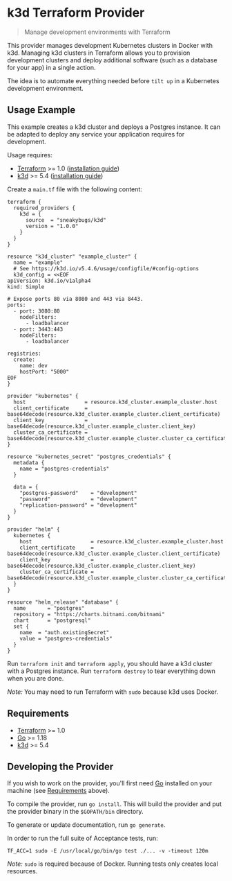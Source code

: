 # k3d Terraform Provider

> Manage development environments with Terraform

This provider manages development Kubernetes clusters in Docker with k3d.
Managing k3d clusters in Terraform allows you to provision development clusters
and deploy additional software (such as a database for your app) in a single action.

The idea is to automate everything needed before `tilt up` in a Kubernetes
development environment.

## Usage Example

This example creates a k3d cluster and deploys a Postgres instance.
It can be adapted to deploy any service your application requires for development.

Usage requires:
- [Terraform](https://www.terraform.io/downloads.html) >= 1.0 ([installation guide](https://developer.hashicorp.com/terraform/tutorials/aws-get-started/install-cli#install-terraform))
- [k3d](https://k3d.io/v5.4.6/) >= 5.4 ([installation guide](https://k3d.io/v5.4.6/#installation))

Create a `main.tf` file with the following content:

```hcl
terraform {
  required_providers {
    k3d = {
      source  = "sneakybugs/k3d"
      version = "1.0.0"
    }
  }
}

resource "k3d_cluster" "example_cluster" {
  name = "example"
  # See https://k3d.io/v5.4.6/usage/configfile/#config-options
  k3d_config = <<EOF
apiVersion: k3d.io/v1alpha4
kind: Simple

# Expose ports 80 via 8080 and 443 via 8443.
ports:
  - port: 3080:80
    nodeFilters:
      - loadbalancer
  - port: 3443:443
    nodeFilters:
      - loadbalancer

registries:
  create:
    name: dev
    hostPort: "5000"
EOF
}

provider "kubernetes" {
  host                   = resource.k3d_cluster.example_cluster.host
  client_certificate     = base64decode(resource.k3d_cluster.example_cluster.client_certificate)
  client_key             = base64decode(resource.k3d_cluster.example_cluster.client_key)
  cluster_ca_certificate = base64decode(resource.k3d_cluster.example_cluster.cluster_ca_certificate)
}

resource "kubernetes_secret" "postgres_credentials" {
  metadata {
    name = "postgres-credentials"
  }

  data = {
    "postgres-password"    = "development"
    "password"             = "development"
    "replication-password" = "development"
  }
}

provider "helm" {
  kubernetes {
    host                   = resource.k3d_cluster.example_cluster.host
    client_certificate     = base64decode(resource.k3d_cluster.example_cluster.client_certificate)
    client_key             = base64decode(resource.k3d_cluster.example_cluster.client_key)
    cluster_ca_certificate = base64decode(resource.k3d_cluster.example_cluster.cluster_ca_certificate)
  }
}

resource "helm_release" "database" {
  name       = "postgres"
  repository = "https://charts.bitnami.com/bitnami"
  chart      = "postgresql"
  set {
    name  = "auth.existingSecret"
    value = "postgres-credentials"
  }
}
```

Run `terraform init` and `terraform apply`, you should have a k3d cluster with a Postgres instance.
Run `terraform destroy` to tear everything down when you are done.

*Note:* You may need to run Terraform with `sudo` because k3d uses Docker.

## Requirements

- [Terraform](https://www.terraform.io/downloads.html) >= 1.0
- [Go](https://golang.org/doc/install) >= 1.18
- [k3d](https://k3d.io/v5.4.6/) >= 5.4

## Developing the Provider

If you wish to work on the provider, you'll first need [Go](http://www.golang.org) installed on your machine (see [Requirements](#requirements) above).

To compile the provider, run `go install`. This will build the provider and put the provider binary in the `$GOPATH/bin` directory.

To generate or update documentation, run `go generate`.

In order to run the full suite of Acceptance tests, run:

```
TF_ACC=1 sudo -E /usr/local/go/bin/go test ./... -v -timeout 120m
```

*Note:* `sudo` is required because of Docker. Running tests only creates local resources.
